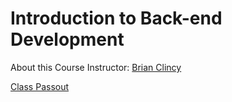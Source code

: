 # Introduction to Back-end Development

About this Course
Instructor:  [Brian Clincy](https://brianclincy.com)

[Class Passout](/bclincy/intro_back-end_dev/blob/master/Intro_to_be_dev.pdf)
